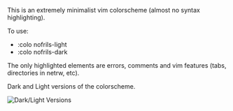This is an extremely minimalist vim colorscheme (almost no syntax highlighting).

To use:
- :colo nofrils-light
- :colo nofrils-dark

The only highlighted elements are errors, comments and vim features (tabs, directories in netrw, etc).

Dark and Light versions of the colorscheme.

![Dark/Light Versions](http://i.imgur.com/2teyESx.png)
